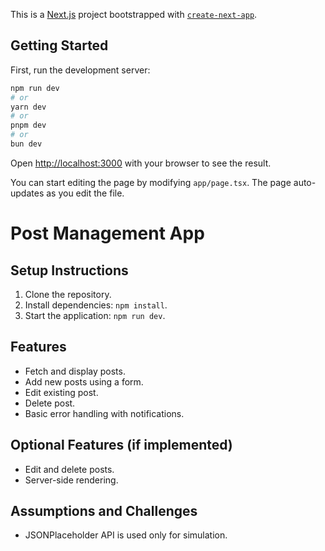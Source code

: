 This is a [Next.js](https://nextjs.org) project bootstrapped with [`create-next-app`](https://nextjs.org/docs/app/api-reference/cli/create-next-app).

## Getting Started

First, run the development server:

```bash
npm run dev
# or
yarn dev
# or
pnpm dev
# or
bun dev
```

Open [http://localhost:3000](http://localhost:3000) with your browser to see the result.

You can start editing the page by modifying `app/page.tsx`. The page auto-updates as you edit the file.
# Post Management App

## Setup Instructions
1. Clone the repository.
2. Install dependencies: `npm install`.
3. Start the application: `npm run dev`.

## Features
- Fetch and display posts.
- Add new posts using a form.
- Edit existing post.
- Delete post.
- Basic error handling with notifications.


## Optional Features (if implemented)
- Edit and delete posts.
- Server-side rendering.

## Assumptions and Challenges
- JSONPlaceholder API is used only for simulation.
